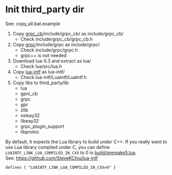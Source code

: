 # Init third_party dir
See: copy_all.bat.example

1. Copy [grpc_cb](https://github.com/jinq0123/grpc_cb)/include/grpc_cb/ as include/grpc_cb/
	* Check include/grpc_cb/grpc_cb.h
1. Copy [grpc](https://github.com/grpc/grpc)/include/grpc as include/grpc/
	* Check include/grpc/grpc.h
	* grpc++ is not needed
1. Download lua-5.3 and extract as lua/
	* Check lua/src/lua.h
1. Copy [lua-intf](https://github.com/SteveKChiu/lua-intf) as lua-intf/
	* Check lua-intf/LuaIntf/LuaIntf.h
1. Copy libs to third_party/lib
	* lua
	* gprc_cb
	* grpc
	* gpr
	* zlib
	* ssleay32
	* libeay32
	* grpc_plugin_support
	* libprotoc

By default, it expects the Lua library to build under C++.
If you really want to use Lua library compiled under C,
you can define `LUAINTF_LINK_LUA_COMPILED_IN_CXX` to 0 in
 [build/premake5.lua](../build/premake5.lua).
<br>See: https://github.com/SteveKChiu/lua-intf

```
defines { "LUAINTF_LINK_LUA_COMPILED_IN_CXX=0" }
```
